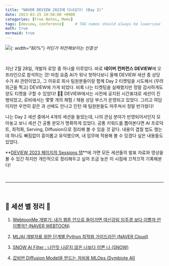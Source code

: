 ```yaml
---
title: "NAVER DEVIEW 2023에 다녀오다! (Day 2)"
date: 2023-03-25 19:50:00 +0900
categories: [Free Notes, Memo]
tags: [deview, conference]     # TAG names should always be lowercase
math: true
mermaid: true
---
```


![](/assets/img/posts/Free-Notes/Memo/2023-03-25-00.png){: width="80%"}
_어딘가 허전해보이는 인증샷_

<br>

지난 2월 28일, 개발자 로망 중 하나를 이루었다. 바로 **네이버 컨퍼런스 DEVIEW**에 오프라인으로 참석하는 것! 마침 요즘 AI가 워낙 핫하다보니 올해 DEVIEW 세션 중 상당 수가 AI 관련이었고, 그 이유로 회사 팀원분들이랑 함께 Day 2 티켓팅을 시도해서 (무려 외근을 찍고) DEVIEW에 가게 되었다. 비록 나는 티켓팅을 실패했지만 정말 감사하게도 양도 티켓을 구할 수 있었다! 🙇🏻 DEVIEW에서는 사전에 공지된 시간표대로 세션이 진행되었고, 로비에서는 몇몇 개의 체험 / 채용 상담 부스가 운영되고 있었다. 그리고 여담이지만 우연히 같은 과 선배도 만나고 인턴 때 팀원분들도 마주쳐서 정말 반가웠다!

나는 Day 2 세션 중에서 4개의 세션을 들었는데, 나의 관심 분야가 반영되어서인지 모아놓고 보니 세션 간 공통 분모가 명확하게 있었다. 공통 키워드를 뽑아본다면 <span class="hl">AI 프로덕트</span>, <span class="hl">최적화</span>, <span class="hl">Serving</span>, <span class="hl">Diffusion</span>으로 정리해 볼 수 있을 것 같다. 내용이 겹칠 법도 했는데 하나도 빠짐없이 흥미롭고 유익했으며, 내 업무에 적용해 볼 수 있겠다 싶은 내용들도 있었다. 

**[DEVIEW 2023 페이지의 Sessions 탭](https://deview.kr/2023/sessions)**에 가면 모든 세션들의 발표 자료와 영상을 볼 수 있긴 하지만 개인적으로 정리해두고 싶어 조금 늦은 이 시점에 끄적끄적 기록해본다! 

<br>
<hr>
<br>

## 📎 세션 별 정리 📎

1. [WebtoonMe 개발기: 내가 웹툰 안으로 들어가면 여신강림 임주경 보다 이쁠까 안이쁠까? (NAVER WEBTOON)](https://seungriyou.github.io/posts/deview-2023-01-webtoonme/)

2. [ML/AI 개발자를 위한 단계별 Python 최적화 가이드라인 (NAVER Cloud)](https://seungriyou.github.io/posts/deview-2023-02-python-optimization/)

3. [SNOW AI Filter : 나인듯 나같지 않은 나보다 이쁜 나 (SNOW)](https://seungriyou.github.io/posts/deview-2023-03-snow-ai/)

4. [값비싼 Diffusion Model을 받드는 저비용 MLOps (Symbiote AI)](https://seungriyou.github.io/posts/deview-2023-04-diffusion-mlops/)
